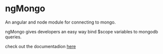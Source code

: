 ngMongo
=======

An angular and node module for connecting to mongo.

ngMongo gives developers an easy way bind $scope variables to mongodb queries.

check out the documentadion [here](wiki/)
